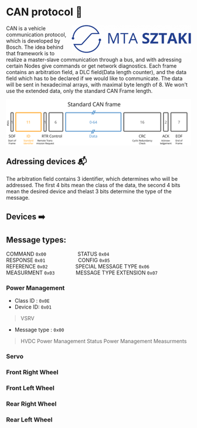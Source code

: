 # CAN protocol 📑

<img align="right" width="325" height="75" src="https://github.com/istvan-knab/jarmuiranyitas_2/blob/main/Old%20Documentation/Pictures/sztaki_logo_kek.png">

CAN is a vehicle communication protocol, which is developed by Bosch. The idea behind that framework is to realize a master-slave communication through a bus, and with adressing certain Nodes give commands or get network diagnostics. Each frame contains an arbitration field, a DLC field(Data length counter), and the data field which has to be declared if we would like to communicate. The data will be sent in hexadecimal arrays, with maximal byte length of 8. We won't use the extended data, only the standard CAN Frame length.

<img align="center" src="https://github.com/istvan-knab/jarmuiranyitas_2/blob/main/Old%20Documentation/Pictures/CAN-bus-frame-standard-message-SOF-ID-RTR-Control-Data-CRC-ACK-EOF.svg">

## Adressing devices 📬
The arbitration field contains 3 identifier, which determines who will be addressed. The first 4 bits mean the class of the data, the second 4 bits mean the desired device and thelast 3 bits determine the type of the message.

## Devices ➡️
## Message types: 

COMMAND `0x00` &emsp; &emsp; &emsp;&emsp;&emsp; STATUS `0x04` </br>
RESPONSE `0x01` &emsp; &emsp; &emsp; &emsp;&emsp; CONFIG `0x05` </br>
REFERENCE `0x02` &emsp; &emsp; &emsp; &emsp; SPECIAL MESSAGE TYPE `0x06` </br>
MEASURMENT `0x03` &emsp; &emsp; &emsp; MESSAGE TYPE EXTENSION `0x07`



### Power Management
- Class ID :  `0x0E`
- Device ID: `0x01`

> VSRV
- Message type :  `0x00`
> HVDC
> Power Management Status
> Power Management Measurments
### Servo
### Front Right Wheel
### Front Left Wheel
### Rear Right Wheel
### Rear Left Wheel

